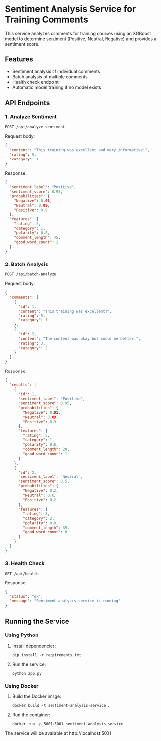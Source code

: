 # Sentiment Analysis Service for Training Comments

This service analyzes comments for training courses using an XGBoost model to determine sentiment (Positive, Neutral, Negative) and provides a sentiment score.

## Features

- Sentiment analysis of individual comments
- Batch analysis of multiple comments
- Health check endpoint
- Automatic model training if no model exists

## API Endpoints

### 1. Analyze Sentiment

```
POST /api/analyze-sentiment
```

Request body:
```json
{
  "content": "This training was excellent and very informative!",
  "rating": 5,
  "category": 1
}
```

Response:
```json
{
  "sentiment_label": "Positive",
  "sentiment_score": 0.95,
  "probabilities": {
    "Negative": 0.01,
    "Neutral": 0.09,
    "Positive": 0.9
  },
  "features": {
    "rating": 5,
    "category": 1,
    "polarity": 0.8,
    "comment_length": 45,
    "good_word_count": 2
  }
}
```

### 2. Batch Analysis

```
POST /api/batch-analyze
```

Request body:
```json
{
  "comments": [
    {
      "id": 1,
      "content": "This training was excellent!",
      "rating": 5,
      "category": 1
    },
    {
      "id": 2,
      "content": "The content was okay but could be better.",
      "rating": 3,
      "category": 2
    }
  ]
}
```

Response:
```json
{
  "results": [
    {
      "id": 1,
      "sentiment_label": "Positive",
      "sentiment_score": 0.95,
      "probabilities": {
        "Negative": 0.01,
        "Neutral": 0.09,
        "Positive": 0.9
      },
      "features": {
        "rating": 5,
        "category": 1,
        "polarity": 0.8,
        "comment_length": 28,
        "good_word_count": 1
      }
    },
    {
      "id": 2,
      "sentiment_label": "Neutral",
      "sentiment_score": 0.5,
      "probabilities": {
        "Negative": 0.2,
        "Neutral": 0.6,
        "Positive": 0.2
      },
      "features": {
        "rating": 3,
        "category": 2,
        "polarity": 0.0,
        "comment_length": 39,
        "good_word_count": 0
      }
    }
  ]
}
```

### 3. Health Check

```
GET /api/health
```

Response:
```json
{
  "status": "ok",
  "message": "Sentiment analysis service is running"
}
```

## Running the Service

### Using Python

1. Install dependencies:
   ```
   pip install -r requirements.txt
   ```

2. Run the service:
   ```
   python app.py
   ```

### Using Docker

1. Build the Docker image:
   ```
   docker build -t sentiment-analysis-service .
   ```

2. Run the container:
   ```
   docker run -p 5001:5001 sentiment-analysis-service
   ```

The service will be available at http://localhost:5001
